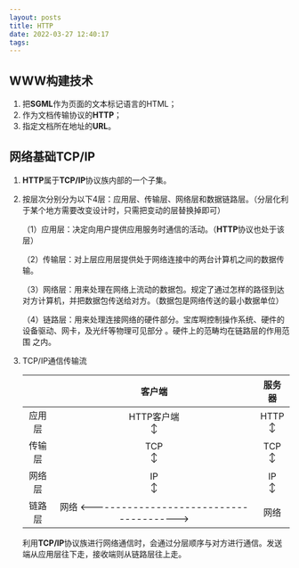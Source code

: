 ```yaml
---
layout: posts
title: HTTP
date: 2022-03-27 12:40:17
tags:
---
```


## WWW构建技术

1. 把**SGML**作为页面的文本标记语言的HTML；
2. 作为文档传输协议的**HTTP**；
3. 指定文档所在地址的**URL**。

## 网络基础TCP/IP

1. **HTTP**属于**TCP/IP**协议族内部的一个子集。

2. 按层次分别分为以下4层：应用层、传输层、网络层和数据链路层。（分层化利于某个地方需要改变设计时，只需把变动的层替换掉即可）

   （1）应用层：决定向用户提供应用服务时通信的活动。（**HTTP**协议也处于该层）

   （2）传输层：对上层应用层提供处于网络连接中的两台计算机之间的数据传输。

   （3）网络层：用来处理在网络上流动的数据包。规定了通过怎样的路径到达对方计算机，并把数据包传送给对方。（数据包是网络传送的最小数据单位）

   （4）链路层：用来处理连接网络的硬件部分。宝库啊控制操作系统、硬件的设备驱动、网卡，及光纤等物理可见部分 。硬件上的范畴均在链路层的作用范围
   	之内。

3. TCP/IP通信传输流

   |        |                     客户端                     |   服务器    |
   | :----: | :--------------------------------------------: | :---------: |
   | 应用层 |               HTTP客户端<br />↕                | HTTP<br />↕ |
   | 传输层 |                   TCP<br />↕                   | TCP<br />↕  |
   | 网络层 |                   IP<br />↕                    |  IP<br />↕  |
   | 链路层 | 网络 <---------------------------------------> |    网络     |

   利用**TCP/IP**协议族进行网络通信时，会通过分层顺序与对方进行通信。发送端从应用层往下走，接收端则从链路层往上走。
